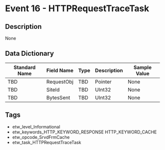 # Event 16 - HTTPRequestTraceTask

## Description
None

## Data Dictionary
|Standard Name|Field Name|Type|Description|Sample Value|
|---|---|---|---|---|
|TBD|RequestObj|TBD|Pointer|None|None|
|TBD|SiteId|TBD|UInt32|None|None|
|TBD|BytesSent|TBD|UInt32|None|None|

## Tags
* etw_level_Informational
* etw_keywords_HTTP_KEYWORD_RESPONSE HTTP_KEYWORD_CACHE
* etw_opcode_SrvdFrmCache
* etw_task_HTTPRequestTraceTask